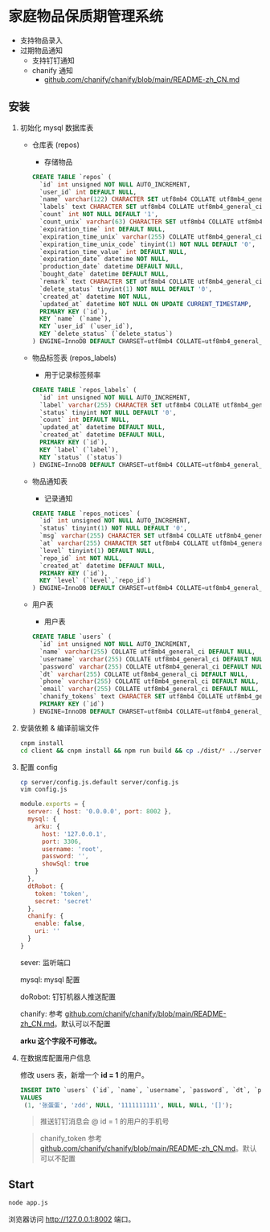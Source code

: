 # 家庭物品保质期管理系统
- 支持物品录入
- 过期物品通知
  - 支持钉钉通知
  - chanify 通知
    -  [github.com/chanify/chanify/blob/main/README-zh_CN.md](http://github.com/chanify/chanify/blob/main/README-zh_CN.md)



## 安装

1. 初始化 mysql 数据库表

   - 仓库表 (repos)
     - 存储物品

     ```sql
     CREATE TABLE `repos` (
       `id` int unsigned NOT NULL AUTO_INCREMENT,
       `user_id` int DEFAULT NULL,
       `name` varchar(122) CHARACTER SET utf8mb4 COLLATE utf8mb4_general_ci NOT NULL DEFAULT '',
       `labels` text CHARACTER SET utf8mb4 COLLATE utf8mb4_general_ci,
       `count` int NOT NULL DEFAULT '1',
       `count_unix` varchar(63) CHARACTER SET utf8mb4 COLLATE utf8mb4_general_ci NOT NULL DEFAULT '个',
       `expiration_time` int DEFAULT NULL,
       `expiration_time_unix` varchar(255) COLLATE utf8mb4_general_ci DEFAULT NULL,
       `expiration_time_unix_code` tinyint(1) NOT NULL DEFAULT '0',
       `expiration_time_value` int DEFAULT NULL,
       `expiration_date` datetime NOT NULL,
       `production_date` datetime DEFAULT NULL,
       `bought_date` datetime DEFAULT NULL,
       `remark` text CHARACTER SET utf8mb4 COLLATE utf8mb4_general_ci,
       `delete_status` tinyint(1) NOT NULL DEFAULT '0',
       `created_at` datetime NOT NULL,
       `updated_at` datetime NOT NULL ON UPDATE CURRENT_TIMESTAMP,
       PRIMARY KEY (`id`),
       KEY `name` (`name`),
       KEY `user_id` (`user_id`),
       KEY `delete_status` (`delete_status`)
     ) ENGINE=InnoDB DEFAULT CHARSET=utf8mb4 COLLATE=utf8mb4_general_ci;
     ```

   - 物品标签表 (repos_labels)

     - 用于记录标签频率
   
     ```sql
     CREATE TABLE `repos_labels` (
       `id` int unsigned NOT NULL AUTO_INCREMENT,
       `label` varchar(255) CHARACTER SET utf8mb4 COLLATE utf8mb4_general_ci NOT NULL DEFAULT '',
       `status` tinyint NOT NULL DEFAULT '0',
       `count` int DEFAULT NULL,
       `updated_at` datetime DEFAULT NULL,
       `created_at` datetime DEFAULT NULL,
       PRIMARY KEY (`id`),
       KEY `label` (`label`),
       KEY `status` (`status`)
     ) ENGINE=InnoDB DEFAULT CHARSET=utf8mb4 COLLATE=utf8mb4_general_ci;
     ```
   
   - 物品通知表
   
     - 记录通知
   
     ```sql
     CREATE TABLE `repos_notices` (
       `id` int unsigned NOT NULL AUTO_INCREMENT,
       `status` tinyint(1) NOT NULL DEFAULT '0',
       `msg` varchar(255) CHARACTER SET utf8mb4 COLLATE utf8mb4_general_ci NOT NULL DEFAULT '',
       `at` varchar(255) CHARACTER SET utf8mb4 COLLATE utf8mb4_general_ci DEFAULT '',
       `level` tinyint(1) DEFAULT NULL,
       `repo_id` int NOT NULL,
       `created_at` datetime DEFAULT NULL,
       PRIMARY KEY (`id`),
       KEY `level` (`level`,`repo_id`)
     ) ENGINE=InnoDB DEFAULT CHARSET=utf8mb4 COLLATE=utf8mb4_general_ci;
     ```
   
   - 用户表
   
     - 用户表
   
     ```sql
     CREATE TABLE `users` (
       `id` int unsigned NOT NULL AUTO_INCREMENT,
       `name` varchar(255) COLLATE utf8mb4_general_ci DEFAULT NULL,
       `username` varchar(255) COLLATE utf8mb4_general_ci DEFAULT NULL,
       `password` varchar(255) COLLATE utf8mb4_general_ci DEFAULT NULL,
       `dt` varchar(255) COLLATE utf8mb4_general_ci DEFAULT NULL,
       `phone` varchar(255) COLLATE utf8mb4_general_ci DEFAULT NULL,
       `email` varchar(255) COLLATE utf8mb4_general_ci DEFAULT NULL,
       `chanify_tokens` text CHARACTER SET utf8mb4 COLLATE utf8mb4_general_ci,
       PRIMARY KEY (`id`)
     ) ENGINE=InnoDB DEFAULT CHARSET=utf8mb4 COLLATE=utf8mb4_general_ci;
     ```
   



2. 安装依赖 & 编译前端文件

   ```bash
   cnpm install
   cd client && cnpm install && npm run build && cp ./dist/* ../server/public
   ```

   

3. 配置 config

   ```bash
   cp server/config.js.default server/config.js
   vim config.js
   ```

   

   ```js
   module.exports = {
     server: { host: '0.0.0.0', port: 8002 },
     mysql: {
       arku: {
         host: '127.0.0.1',
         port: 3306,
         username: 'root',
         password: '',
         showSql: true
       }
     },
     dtRobot: {
       token: 'token',
       secret: 'secret'
     },
     chanify: {
       enable: false,
       uri: ''
     }
   }
   ```

   sever: 监听端口

   mysql: mysql 配置

   doRobot: 钉钉机器人推送配置

   chanify:  参考 [github.com/chanify/chanify/blob/main/README-zh_CN.md](http://github.com/chanify/chanify/blob/main/README-zh_CN.md)。默认可以不配置

   

   **arku 这个字段不可修改。**

4. 在数据库配置用户信息

   修改 users 表，新增一个 **id = 1** 的用户。

   ```sql
   INSERT INTO `users` (`id`, `name`, `username`, `password`, `dt`, `phone`, `email`, `chanify_tokens`)
   VALUES
   	(1, '张蛋蛋', 'zdd', NULL, '1111111111', NULL, NULL, '[]');
   ```

   > 推送钉钉消息会 @ id = 1 的用户的手机号

   > chanify_token 参考 [github.com/chanify/chanify/blob/main/README-zh_CN.md](http://github.com/chanify/chanify/blob/main/README-zh_CN.md)。默认可以不配置





## Start

```bash
node app.js
```



浏览器访问 http://127.0.0.1:8002 端口。

